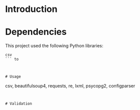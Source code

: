# Introduction



# Dependencies
This project used the following Python libraries:
```
csv
``` to



# Usage

```
csv, beautifulsoup4, requests, re, lxml, psycopg2, configparser
```


# Validation


